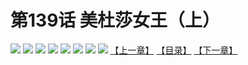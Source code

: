 # 第139话 美杜莎女王（上）
![](https://mhpic.xiaomingtaiji.net/comic/D/斗破苍穹拆分版/139话/1.jpg-zymk.middle.webp)
![](https://mhpic.xiaomingtaiji.net/comic/D/斗破苍穹拆分版/139话/2.jpg-zymk.middle.webp)
![](https://mhpic.xiaomingtaiji.net/comic/D/斗破苍穹拆分版/139话/3.jpg-zymk.middle.webp)
![](https://mhpic.xiaomingtaiji.net/comic/D/斗破苍穹拆分版/139话/4.jpg-zymk.middle.webp)
![](https://mhpic.xiaomingtaiji.net/comic/D/斗破苍穹拆分版/139话/5.jpg-zymk.middle.webp)
![](https://mhpic.xiaomingtaiji.net/comic/D/斗破苍穹拆分版/139话/6.jpg-zymk.middle.webp)
![](https://mhpic.xiaomingtaiji.net/comic/D/斗破苍穹拆分版/139话/7.jpg-zymk.middle.webp)
![](https://mhpic.xiaomingtaiji.net/comic/D/斗破苍穹拆分版/139话/8.jpg-zymk.middle.webp)
[【上一章】](./138.md)
[【目录】](./READMD.md)
[【下一章】](./140.md)
